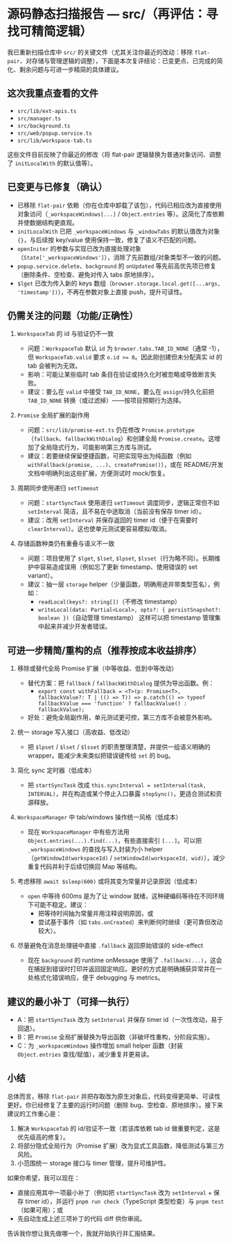# 源码静态扫描报告 — src/（再评估：寻找可精简逻辑）

我已重新扫描仓库中 `src/` 的关键文件（尤其关注你最近的改动：移除 `flat-pair`、对存储与管理逻辑的调整），下面是本次复评结论：已变更点、已完成的简化、剩余问题与可进一步精简的具体建议。

## 这次我重点查看的文件

- `src/lib/ext-apis.ts`
- `src/manager.ts`
- `src/background.ts`
- `src/web/popup.service.ts`
- `src/lib/workspace-tab.ts`

这些文件目前反映了你最近的修改（将 flat-pair 逻辑替换为普通对象访问、调整了 `initLocalWith` 的默认值等）。

## 已变更与已修复（确认）

- 已移除 `flat-pair` 依赖（你在仓库中卸载了该包），代码已相应改为直接使用对象访问（`_workspaceWindows[...]` / `Object.entries` 等）。这简化了库依赖并使数据结构更直观。
- `initLocalWith` 已把 `_workspaceWindows` 与 `_windowTabs` 的默认值改为对象 `{}`，与后续按 key/value 使用保持一致，修复了语义不匹配的问题。
- `openIniter` 的参数与实现已改为直接处理对象（`State['_workspaceWindows']`），消除了先前数组/对象类型不一致的问题。
- `popup.service.delete`、`background` 的 `onUpdated` 等先前高优先项已修复（删除条件、空检查、避免对传入 tabs 原地排序）。
- `$lget` 已改为传入新的 keys 数组（`browser.storage.local.get([...args, 'timestamp'])`），不再在参数对象上直接 push，提升可读性。

## 仍需关注的问题（功能/正确性）

1. `WorkspaceTab` 的 id 与验证仍不一致
   - 问题：`WorkspaceTab` 默认 `id` 为 `browser.tabs.TAB_ID_NONE`（通常 -1），但 `WorkspaceTab.valid` 要求 `o.id >= 0`。因此刚创建但未分配真实 id 的 tab 会被判为无效。
   - 影响：可能让某些临时 tab 条目在验证或持久化时被忽略或导致断言失败。
   - 建议：要么在 `valid` 中接受 `TAB_ID_NONE`，要么在 `assign`/持久化前把 `TAB_ID_NONE` 转换（或过滤掉）——按项目预期行为选择。

2. `Promise` 全局扩展的副作用
   - 问题：`src/lib/promise-ext.ts` 仍在修改 `Promise.prototype`（`fallback`、`fallbackWithDialog`）和创建全局 `Promise.create`。这增加了全局隐式行为，可能影响第三方库与测试。
   - 建议：若要继续保留便捷函数，可把实现导出为纯函数（例如 `withFallback(promise, ...)`、`createPromise()`），或在 README/开发文档中明确列出这些扩展，方便测试时 mock/恢复。

3. 周期同步使用递归 `setTimeout`
   - 问题：`startSyncTask` 使用递归 `setTimeout` 调度同步，逻辑正常但不如 `setInterval` 简洁，且不易在中途取消（当前没有保存 timer id）。
   - 建议：改用 `setInterval` 并保存返回的 timer id（便于在需要时 `clearInterval`）。这也使单元测试更容易模拟/取消。

4. 存储函数种类仍有重叠与语义不一致
   - 问题：项目使用了 `$lget`, `$lset`, `$lpset`, `$lsset`（行为略不同）。长期维护中容易造成误用（例如忘了更新 timestamp、使用错误的 set variant）。
   - 建议：抽一层 `storage` helper（少量函数，明确用途并带类型签名），例如：
     - `readLocal(keys?: string[])`（不修改 timestamp）
     - `writeLocal(data: Partial<Local>, opts?: { persistSnapshot?: boolean })`（自动管理 timestamp）
       这样可以把 timestamp 管理集中起来并减少开发者错误。

## 可进一步精简/重构的点（推荐按成本收益排序）

1. 移除或替代全局 Promise 扩展（中等收益、低到中等改动）
   - 替代方案：把 `fallback` / `fallbackWithDialog` 提供为导出函数。例：
     - `export const withFallback = <T>(p: Promise<T>, fallbackValue?: T | (() => T)) => p.catch(() => typeof fallbackValue === 'function' ? fallbackValue() : fallbackValue);`
   - 好处：避免全局副作用，单元测试更可控，第三方库不会被意外影响。

2. 统一 storage 写入接口（高收益、低改动）
   - 把 `$lpset` / `$lset` / `$lsset` 的职责整理清楚，并提供一组语义明确的 wrapper。能减少未来类似把错误键传给 `set` 的 bug。

3. 简化 sync 定时器（低成本）
   - 把 `startSyncTask` 改成 `this.syncInterval = setInterval(task, INTERVAL)`，并在构造或某个停止入口暴露 `stopSync()`，更适合测试和资源释放。

4. `WorkspaceManager` 中 tab/windows 操作统一风格（低成本）
   - 现在 `WorkspaceManager` 中有些方法用 `Object.entries(...).find(...)`，有些直接索引 `[...]`。可以把 `_workspaceWindows` 的查找与写入封装为小 helper（`getWindowId(workspaceId)` / `setWindowId(workspaceId, wid)`），减少重复代码并利于后续切换回 Map 等结构。

5. 考虑移除 `await $sleep(600)` 或将其变为常量并记录原因（低成本）
   - `open` 中等待 600ms 是为了让 window 就绪，这种硬编码等待在不同环境下可能不稳定。建议：
     - 把等待时间抽为常量并用注释说明原因，或
     - 尝试基于事件（如 `tabs.onCreated`）来判断何时继续（更可靠但改动较大）。

6. 尽量避免在消息处理链中直接 `.fallback` 返回原始错误的 side-effect
   - 现在 `background` 的 runtime onMessage 使用了 `.fallback(...)`，这会在捕捉到错误时打印并返回固定响应。更好的方式是明确捕获异常并在一处格式化错误响应，便于 debugging 与 metrics。

## 建议的最小补丁（可择一执行）

- A：把 `startSyncTask` 改为 `setInterval` 并保存 timer id（一次性改动，易于回退）。
- B：把 `Promise` 全局扩展替换为导出函数（非破坏性重构，分阶段实施）。
- C：为 `_workspaceWindows` 操作增加 small helper 函数（封装 `Object.entries` 查找/赋值），减少重复并更易读。

## 小结

总体而言，移除 `flat-pair` 并把存取改为原生对象后，代码变得更简单、可读性更好。你已经修复了主要的运行时问题（删除 bug、空检查、原地排序）。接下来建议的工作重心是：

1. 解决 `WorkspaceTab` 的 id/验证不一致（若该库依赖 tab id 做重要判定，这是优先级高的修复）。
2. 将部分隐式全局行为（Promise 扩展）改为显式工具函数，降低测试与第三方风险。
3. 小范围统一 storage 接口与 timer 管理，提升可维护性。

如果你希望，我可以现在：

- 直接应用其中一项最小补丁（例如把 `startSyncTask` 改为 `setInterval` + 保存 timer id），并运行 `pnpm run check`（TypeScript 类型检查）与 `pnpm test`（如果可用）；或
- 先自动生成上述三项补丁的代码 diff 供你审阅。

告诉我你想让我先做哪一个，我就开始执行并汇报结果。
